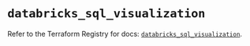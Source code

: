 # `databricks_sql_visualization`

Refer to the Terraform Registry for docs: [`databricks_sql_visualization`](https://registry.terraform.io/providers/databricks/databricks/1.43.0/docs/resources/sql_visualization).
